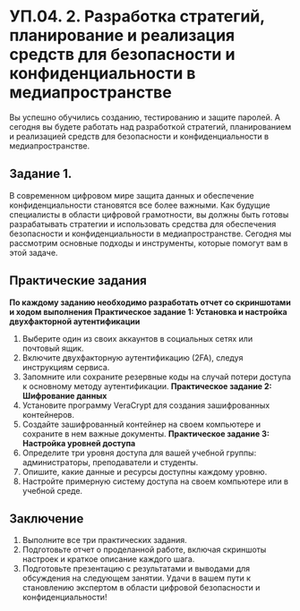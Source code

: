 # УП.04. 2. Разработка стратегий, планирование и реализация средств для безопасности и конфиденциальности в медиапространстве 
Вы успешно обучились созданию, тестированию и защите паролей. А сегодня вы будете работать над разработкой стратегий, планированием и реализацией средств для безопасности и конфиденциальности в медиапространстве.
##  Задание 1. 
В современном цифровом мире защита данных и обеспечение конфиденциальности становятся все более важными. Как будущие специалисты в области цифровой грамотности, вы должны быть готовы разрабатывать стратегии и использовать средства для обеспечения безопасности и конфиденциальности в медиапространстве. Сегодня мы рассмотрим основные подходы и инструменты, которые помогут вам в этой задаче.
## Практические задания 
**По каждому заданию необходимо разработать отчет со скриншотами и ходом выполнения**
**Практическое задание 1: Установка и настройка двухфакторной аутентификации**
1) Выберите один из своих аккаунтов в социальных сетях или почтовый ящик.
2) Включите двухфакторную аутентификацию (2FA), следуя инструкциям сервиса.
3) Запомните или сохраните резервные коды на случай потери доступа к основному методу аутентификации.
**Практическое задание 2: Шифрование данных**
1) Установите программу VeraCrypt для создания зашифрованных контейнеров.
2) Создайте зашифрованный контейнер на своем компьютере и сохраните в нем важные документы.
**Практическое задание 3: Настройка уровней доступа**
1) Определите три уровня доступа для вашей учебной группы: администраторы, преподаватели и студенты.
2) Опишите, какие данные и ресурсы доступны каждому уровню.
3) Настройте примерную систему доступа на своем компьютере или в учебной среде.
## Заключение
1) Выполните все три практических задания.
2) Подготовьте отчет о проделанной работе, включая скриншоты настроек и краткое описание каждого шага.
3) Подготовьте презентацию с результатами и выводами для обсуждения на следующем занятии.
Удачи в вашем пути к становлению экспертом в области цифровой безопасности и конфиденциальности!
